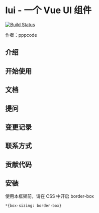  # Iui - 一个 Vue UI 组件
 
[![Build Status](https://travis-ci.org/pppcode/Iui.svg?branch=master)](https://travis-ci.org/pppcode/Iui)
 
作者：pppcode
 
## 介绍

## 开始使用

## 文档

## 提问

## 变更记录

## 联系方式

## 贡献代码

## 安装

使用本框架前，请在 CSS 中开启 border-box

```
*{box-sizing: border-box}
```